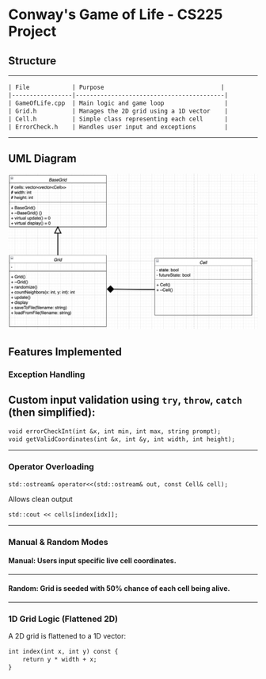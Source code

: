 # Conway's Game of Life - CS225 Project

## Structure
---
```
| File            | Purpose                                 |
|-----------------|------------------------------------------|
| GameOfLife.cpp  | Main logic and game loop                 |
| Grid.h          | Manages the 2D grid using a 1D vector    |
| Cell.h          | Simple class representing each cell      |
| ErrorCheck.h    | Handles user input and exceptions        |
```
---

## UML Diagram 
![UML Diagram](/Pretty/UMLProto1-2.png)

## Features Implemented

###  Exception Handling

Custom input validation using `try`, `throw`, `catch` (then simplified):
---
```
void errorCheckInt(int &x, int min, int max, string prompt);
void getValidCoordinates(int &x, int &y, int width, int height);
```
---
### Operator Overloading
```
std::ostream& operator<<(std::ostream& out, const Cell& cell);
```
Allows clean output 
```
std::cout << cells[index[idx]];
```
---
### Manual & Random Modes
#### Manual: Users input specific live cell coordinates.
---
#### Random: Grid is seeded with 50% chance of each cell being alive.
---
### 1D Grid Logic (Flattened 2D)
A 2D grid is flattened to a 1D vector:
```
int index(int x, int y) const {
    return y * width + x;
}
```

